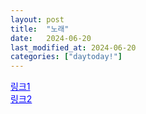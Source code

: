 ```yaml
---
layout: post
title:  "노래"
date:   2024-06-20
last_modified_at: 2024-06-20
categories: ["daytoday!"]
---
```


<a href="https://www.dropbox.com/scl/fi/a58qy0wztpekukuscd2mp/1.zip?rlkey=7qfq58zv06auqmi6liiotstta&st=44qb9x5c&dl=0" style="color: blue; text-decoration: underline;">링크1</a>
<br>
<a href="https://www.dropbox.com/scl/fi/psrfqyx5p4hfciezpbpyw/2.zip?rlkey=e5e4xk5pdjjxlidhfpshil5r4&st=sldxrc4w&dl=0" style="color: blue; text-decoration: underline;">링크2</a>
